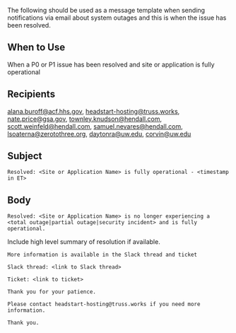 The following should be used as a message template when sending notifications via email about system outages and this is when the issue has been resolved.

## When to Use

When a P0 or P1 issue has been resolved and site or application is fully operational

## Recipients

alana.buroff@acf.hhs.gov, headstart-hosting@truss.works, nate.price@gsa.gov, townley.knudson@hendall.com, scott.weinfeld@hendall.com, samuel.nevares@hendall.com, lsoaterna@zerotothree.org, daytonra@uw.edu, corvin@uw.edu

## Subject

`Resolved: <Site or Application Name> is fully operational - <timestamp in ET>`

## Body

`Resolved: <Site or Application Name> is no longer experiencing a <total outage|partial outage|security incident> and is fully operational.`

Include high level summary of resolution if available.

`More information is available in the Slack thread and ticket`

`Slack thread: <link to Slack thread>`

`Ticket: <link to ticket>`

```
Thank you for your patience.

Please contact headstart-hosting@truss.works if you need more information.

Thank you.
```
